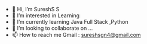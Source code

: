 - 👋 Hi, I’m SureshS S
- 👀 I’m interested in Learning
- 🌱 I’m currently learning Java Full Stack ,Python
- 💞️ I’m looking to collaborate on ...
- 📫 How to reach me Gmail : sureshsgn4@gmail.com

<!---
SureshS6/SureshS6 is a ✨ special ✨ repository because its `README.md` (this file) appears on your GitHub profile.
You can click the Preview link to take a look at your changes.
--->
